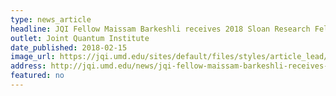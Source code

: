 ```yaml
---
type: news_article
headline: JQI Fellow Maissam Barkeshli receives 2018 Sloan Research Fellowship
outlet: Joint Quantum Institute
date_published: 2018-02-15
image_url: https://jqi.umd.edu/sites/default/files/styles/article_lead/public/images/maissam-barkeshli1_0.jpg?itok=G2nIiPzE
address: http://jqi.umd.edu/news/jqi-fellow-maissam-barkeshli-receives-2018-sloan-research-fellowship
featured: no
---
```

